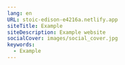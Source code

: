 ```yaml
---
lang: en
URL: stoic-edison-e4216a.netlify.app
siteTitle: Example
siteDescription: Example website
socialCover: images/social_cover.jpg
keywords:
  - Example
---
```

